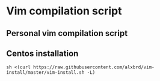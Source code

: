 # Vim compilation script

## Personal vim compilation script

## Centos installation
    sh <(curl https://raw.githubusercontent.com/alxbrd/vim-install/master/vim-install.sh -L)




